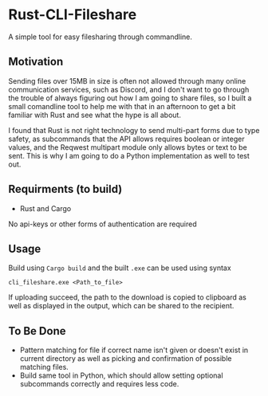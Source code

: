 # Rust-CLI-Fileshare
A simple tool for easy filesharing through commandline.

## Motivation
Sending files over 15MB in size is often not allowed through many online communication services, such as Discord, and I don't want to go through the trouble of always figuring out how I am going to share files, so I built a small comandline tool to help me with that in an afternoon to get a bit familiar with Rust and see what the hype is all about.

I found that Rust is not right technology to send multi-part forms due to type safety, as subcommands that the API allows requires boolean or integer values, and the Reqwest multipart module only allows bytes or text to be sent. This is why I am going to do a Python implementation as well to test out. 

## Requirments (to build)

* Rust and Cargo

No api-keys or other forms of authentication are required

## Usage

Build using `Cargo build` and the built `.exe` can be used using syntax

`cli_fileshare.exe <Path_to_file>`

If uploading succeed, the path to the download is copied to clipboard as well as displayed in the output, which can be shared to the recipient.

## To Be Done

* Pattern matching for file if correct name isn't given or doesn't exist in current directory as well as picking and confirmation of possible matching files.
* Build same tool in Python, which should allow setting optional subcommands correctly and requires less code.

